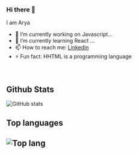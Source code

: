 ### Hi there 👋

I am Arya

- 🔭 I’m currently working on Javascript...
- 🌱 I’m currently learning React ...
- 📫 How to reach me: <a href="https://www.linkedin.com/in/arya-nikale-6bb212191">Linkedin</a>
- ⚡ Fun fact: HHTML is a programming language
<br>
  <h2>Github Stats</h2>

 
 ![GitHub stats](https://github-readme-stats.vercel.app/api?username=arya232004&show_icons=true&theme=dark)<br>

 <h2>Top languages<h2>
  
 ![Top lang](https://github-readme-stats.vercel.app/api/top-langs/?username=Manraj29&theme=dark&layout=compact)
 
